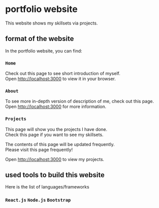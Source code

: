 # portfolio website

This website shows my skillsets via projects.

## format of the website

In the portfolio website, you can find:

### `Home`

Check out this page to see short introduction of myself.\
Open [http://localhost:3000](http://localhost:3000) to view it in your browser.

### `About`

To see more in-depth version of description of me, check out this page.\
Open [http://localhost:3000](http://localhost:3000) for more information.

### `Projects`

This page will show you the projects I have done.\
Check this page if you want to see my skillsets.

The contents of this page will be updated frequently.\
Please visit this page frequently!

Open [http://localhost:3000](http://localhost:3000) to view my projects.

## used tools to build this website

Here is the list of languages/frameworks

### `React.js` `Node.js` `Bootstrap`